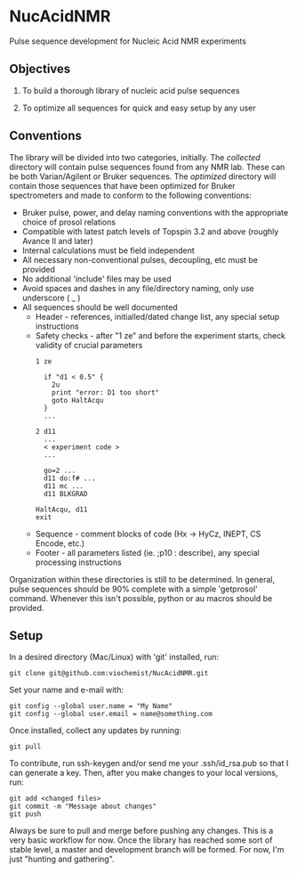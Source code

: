 # NucAcidNMR
Pulse sequence development for Nucleic Acid NMR experiments

Objectives
----------

1) To build a thorough library of nucleic acid pulse sequences

2) To optimize all sequences for quick and easy setup by any user

Conventions
-----------

The library will be divided into two categories, initially. The *collected* 
directory will contain pulse sequences found from any NMR lab. These can be
both Varian/Agilent or Bruker sequences. The *optimized* directory will contain
those sequences that have been optimized for Bruker spectrometers and made to 
conform to the following conventions:

- Bruker pulse, power, and delay naming conventions with the appropriate choice of prosol relations
- Compatible with latest patch levels of Topspin 3.2 and above (roughly Avance II and later)
- Internal calculations must be field independent
- All necessary non-conventional pulses, decoupling, etc must be provided
- No additional 'include' files may be used
- Avoid spaces and dashes in any file/directory naming, only use underscore ( _ )
- All sequences should be well documented
  - Header - references, initialled/dated change list, any special setup instructions
  - Safety checks - after "1 ze" and before the experiment starts, check validity of crucial parameters
	```
	1 ze
	
	  if "d1 < 0.5" {
	    2u
	    print "error: D1 too short"
	    goto HaltAcqu
	  }
	  ...
	
	2 d11
	  ...
	  < experiment code >
	  ...
	
	  go=2 ...
	  d11 do:f# ...
	  d11 mc ...
	  d11 BLKGRAD
	  
	HaltAcqu, d11
	exit
	```
  - Sequence - comment blocks of code (Hx -> HyCz, INEPT, CS Encode, etc.)
  - Footer - all parameters listed (ie. ;p10 : describe), any special processing instructions
 
Organization within these directories is still to be determined. In general, pulse
sequences should be 90% complete with a simple 'getprosol' command. Whenever this
isn't possible, python or au macros should be provided. 

Setup
-----

In a desired directory (Mac/Linux) with 'git' installed, run:

	git clone git@github.com:viochemist/NucAcidNMR.git

Set your name and e-mail with:

	git config --global user.name = "My Name"
	git config --global user.email = name@something.com
	
Once installed, collect any updates by running:

	git pull

To contribute, run ssh-keygen and/or send me your .ssh/id_rsa.pub so that I can
generate a key. Then, after you make changes to your local versions, run:

	git add <changed files>
	git commit -m "Message about changes"
	git push

Always be sure to pull and merge before pushing any changes.  This is a very basic 
workflow for now. Once the library has reached some sort of stable level, a master
and development branch will be formed. For now, I'm just "hunting and gathering".




